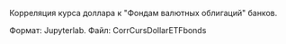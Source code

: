 Корреляция курса доллара к "Фондам валютных облигаций" банков.


Формат: Jupyterlab.
Файл: CorrCursDollarETFbonds
